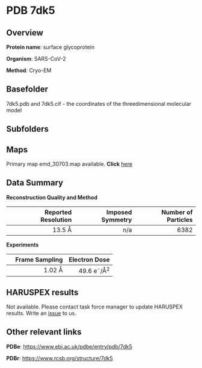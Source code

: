 # PDB 7dk5

## Overview

**Protein name**: surface glycoprotein

**Organism**: SARS-CoV-2

**Method**: Cryo-EM



## Basefolder

7dk5.pdb and 7dk5.cif - the coordinates of the threedimensional molecular model

## Subfolders









## Maps

Primary map emd_30703.map available. **Click** [here](http://ftp.wwpdb.org/pub/emdb/structures/EMD-30703/map/) 

## Data Summary
**Reconstruction Quality and Method**

|   | Reported Resolution | Imposed Symmetry | Number of Particles |
|---|-------------:|----------------:|--------------:|
|   |13.5 Å|n/a|6382|

**Experiments**

|   | Frame Sampling | Electron Dose |
|---|-------------:|----------------:|
|   |1.02 Å|49.6 e<sup>-</sup>/Å<sup>2</sup>|

## HARUSPEX results

Not available. Please contact task force manager to update HARUSPEX results. Write an [issue](https://github.com/thorn-lab/coronavirus_structural_task_force/issues) to us.

## Other relevant links 
**PDBe**:  https://www.ebi.ac.uk/pdbe/entry/pdb/7dk5
 
**PDBr**: https://www.rcsb.org/structure/7dk5 
